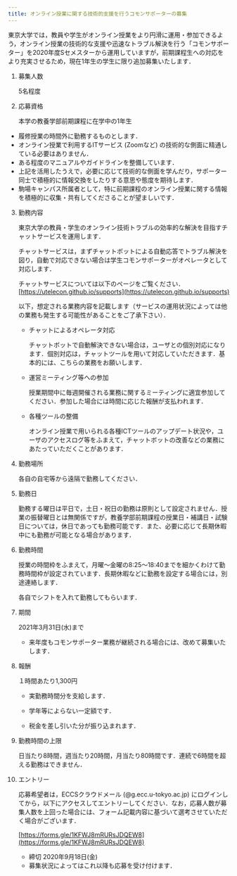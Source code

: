 ```yaml
---
title: オンライン授業に関する技術的支援を行うコモンサポーターの募集
---
```


東京大学では，教員や学生がオンライン授業をより円滑に運用・参加できるよう，オンライン授業の技術的な支援や迅速なトラブル解決を行う「コモンサポーター」を2020年度Sセメスターから運用していますが，前期課程生への対応をより充実させるため，現在1年生の学生に限り追加募集いたします．



1. 募集人数

   5名程度

   

2. 応募資格

   本学の教養学部前期課程に在学中の1年生

  - 履修授業の時間外に勤務するものとします．
  - オンライン授業で利用するITサービス (Zoomなど) の技術的な側面に精通している必要はありません．
  - ある程度のマニュアルやガイドラインを整備しています．
  - 上記を活用したうえで，必要に応じて技術的な側面を学んだり，サポーター同士で積極的に情報交換をしたりする意思や態度を期待します．
  - 駒場キャンパス所属者として，特に前期課程のオンライン授業に関する情報を積極的に収集・共有してくださることが望ましいです．
  

3. 勤務内容

   東京大学の教員・学生のオンライン技術トラブルの効率的な解決を目指すチャットサービスを運用します．

   チャットサービスは，まずチャットボットによる自動応答でトラブル解決を図り，自動で対応できない場合は学生コモンサポーターがオペレータとして対応します．

   チャットサービスについては以下のページをご覧ください．
   [https://utelecon.github.io/supports](https://utelecon.github.io/supports) 

   以下，想定される業務内容を記載します（サービスの運用状況によっては他の業務も発生する可能性があることをご了承下さい）．

   + チャットによるオペレータ対応

     チャットボットで自動解決できない場合は，ユーザとの個別対応になります．個別対応は，チャットツールを用いて対応していただきます．基本的には、こちらの業務をお願いします．

   + 運営ミーティング等への参加

     授業期間中に毎週開催される業務に関するミーティングに適宜参加してください．参加した場合には時間に応じた報酬が支払われます．

   + 各種ツールの整備

     オンライン授業で用いられる各種ICTツールのアップデート状況や，ユーザのアクセスログ等をふまえて，チャットボットの改善などの業務にあたっていただくことがあります．

   

4. 勤務場所

   各自の自宅等から遠隔で勤務してください．

   

5. 勤務日

   勤務する曜日は平日で，土日・祝日の勤務は原則として設定されません．授業の振替曜日とは無関係ですが，教養学部前期課程の授業日・補講日・試験日については，休日であっても勤務可能です．また、必要に応じて長期休暇中にも勤務が可能となる場合があります．

   

6. 勤務時間

   授業の時間枠をふまえて，月曜～金曜の8:25〜18:40までを細かくわけて勤務時間枠が設定されています．長期休暇などに勤務を設定する場合には，別途連絡します．

   各自でシフトを入れて勤務してもらいます．

   

7. 期間

   2021年3月31日(水)まで

   - 来年度もコモンサポーター業務が継続される場合には、改めて募集いたします．

     

8. 報酬

   １時間あたり1,300円

   - 実勤務時間分を支給します．

   - 学年等によらない一定額です．

   - 税金を差し引いた分が振り込まれます．

     

9. 勤務時間の上限

   日当たり8時間，週当たり20時間，月当たり80時間です．連続で6時間を超える勤務はできません．

   

10. エントリー

    応募希望者は，ECCSクラウドメール (@g.ecc.u-tokyo.ac.jp) にログインしてから，以下にアクセスしてエントリーしてください．なお，応募人数が募集人数を上回った場合には、フォーム記載内容に基づいて選考させていただく場合がございます．

    [https://forms.gle/1KFWJ8mRURsJDQEW8](https://forms.gle/1KFWJ8mRURsJDQEW8) 

    - 締切 2020年9月18日(金)
    - 募集状況によってはこれ以降も応募を受け付けます．

